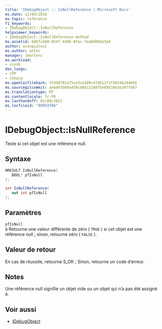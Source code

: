 ```yaml
---
title: 'IDebugObject :: IsNullReference | Microsoft Docs'
ms.date: 11/04/2016
ms.topic: reference
f1_keywords:
- IDebugObject::IsNullReference
helpviewer_keywords:
- IDebugObject::IsNullReference method
ms.assetid: 6dbfcdb0-954f-4486-8fac-7ea8d003e3a9
author: acangialosi
ms.author: anthc
manager: jmartens
ms.workload:
- vssdk
dev_langs:
- CPP
- CSharp
ms.openlocfilehash: 3fd50f81a75ce3ca189c47db12f1f4024b244856
ms.sourcegitcommit: ae6d47b09a439cd0e13180f5e89510e3e347fd47
ms.translationtype: MT
ms.contentlocale: fr-FR
ms.lasthandoff: 02/08/2021
ms.locfileid: "99953706"
---
```

# <a name="idebugobjectisnullreference"></a>IDebugObject::IsNullReference
Teste si cet objet est une référence null.

## <a name="syntax"></a>Syntaxe

```cpp
HRESULT IsNullReference( 
   BOOL* pfIsNull
);
```

```csharp
int IsNullReference(
   out int pfIsNull
);
```

## <a name="parameters"></a>Paramètres
`pfIsNull`\
à Retourne une valeur différente de zéro ( `TRUE` ) si cet objet est une référence null ; sinon, retourne zéro ( `FALSE` ).

## <a name="return-value"></a>Valeur de retour
 En cas de réussite, retourne S_OK ; Sinon, retourne un code d’erreur.

## <a name="remarks"></a>Notes
 Une référence null signifie un objet vide ou un objet qui n’a pas été assigné à.

## <a name="see-also"></a>Voir aussi
- [IDebugObject](../../../extensibility/debugger/reference/idebugobject.md)
